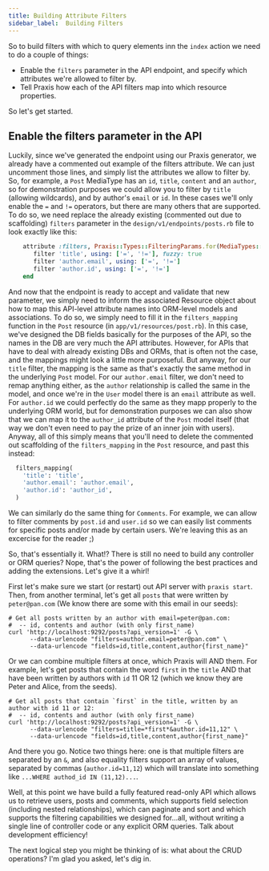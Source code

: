 ```yaml
---
title: Building Attribute Filters
sidebar_label:  Building Filters
---
```


So to build filters with which to query elements inn the `index` action we need to do a couple of things:

 * Enable the `filters` parameter in the API endpoint, and specify which attributes we're allowed to filter by.
 * Tell Praxis how each of the API filters map into which resource properties.

So let's get started.

## Enable the filters parameter in the API

Luckily, since we've generated the endpoint using our Praxis generator, we already have a commented out example of the filters attribute. We can just uncomment those lines, and simply list the attributes we allow to filter by. So, for example, a `Post` MediaType has an `id`, `title`, `content` and an `author`, so for demonstration purposes we could allow you to filter by `title` (allowing wildcards), and by author's `email` or `id`. In these cases we'll only enable the `=` and `!=` operators, but there are many others that are supported. To do so, we need replace the already existing (commented out due to scaffolding) `filters` parameter in the `design/v1/endpoints/posts.rb` file to look exactly like this:

```ruby
    attribute :filters, Praxis::Types::FilteringParams.for(MediaTypes::Post) do
       filter 'title', using: ['=', '!='], fuzzy: true
       filter 'author.email', using: ['=', '!=']
       filter 'author.id', using: ['=', '!=']
    end
```

And now that the endpoint is ready to accept and validate that new parameter, we simply need to inform the associated Resource object about how to map this API-level attribute names into ORM-level models and associations. To do so, we simply need to fill it in the `filters_mapping` function in the `Post` resource (in `app/v1/resources/post.rb`). In this case, we've designed the DB fields basically for the purposes of the API, so the names in the DB are very much the API attributes. However, for APIs that have to deal with already existing DBs and ORMs, that is often not the case, and the mappings might look a little more purposeful. But anyway, for our `title` filter, the mapping is the same as that's exactly the same method in the underlying `Post` model. For our `author.email` filter, we don't need to remap anything either, as the `author` relationship is called the same in the model, and once we're in the `User` model there is an `email` attribute as well. For `author.id` we could perfectly do the same as they mapp properly to the underlying ORM world, but for demonstration purposes we can also show that we can map it to the `author_id` attribute of the `Post` model itself (that way we don't even need to pay the prize of an inner join with users). Anyway, all of this simply means that you'll need to delete the commented out scaffolding of the `filters_mapping` in the `Post` resource, and past this instead:

```ruby
  filters_mapping(
    'title': 'title',
    'author.email': 'author.email',
    'author.id': 'author_id',
  )
```

We can similarly do the same thing for `Comments`. For example, we can allow to filter comments by `post.id` and `user.id` so we can easily list comments for specific posts and/or made by certain users. We're leaving this as an excercise for the reader ;)

So, that's essentially it. What!? There is still no need to build any controller or ORM queries? Nope, that's the power of following the best practices and adding the extensions. Let's give it a whirl! 

First let's make sure we start (or restart) out API server with `praxis start`. Then, from another terminal, let's get all `posts` that were written by `peter@pan.com` (We know there are some with this email in our seeds):

```shell
# Get all posts written by an author with email=peter@pan.com:
#  -- id, contents and author (with only first_name)
curl 'http://localhost:9292/posts?api_version=1' -G \
      --data-urlencode "filters=author.email=peter@pan.com" \
      --data-urlencode "fields=id,title,content,author{first_name}"
```

Or we can combine multiple filters at once, which Praxis will AND them. For example, let's get posts that contain the word `first` in the `title` AND that have been written by authors with `id` 11 OR 12 (which we know they are Peter and Alice, from the seeds).

```shell
# Get all posts that contain `first` in the title, written by an author with id 11 or 12:
#  -- id, contents and author (with only first_name)
curl 'http://localhost:9292/posts?api_version=1' -G \
      --data-urlencode "filters=title=*first*&author.id=11,12" \
      --data-urlencode "fields=id,title,content,author{first_name}"
```

And there you go. Notice two things here: one is that multiple filters are separated by an `&`, and also equality filters support an array of values, separated by commas (`author.id=11,12`) which will translate into something like `...WHERE authod_id IN (11,12)...`.

Well, at this point we have build a fully featured read-only API which allows us to retrieve users, posts and comments, which supports field selection (including nested relationships), which can paginate and sort and which supports the filtering capabilities we designed for...all, without writing a single line of controller code or any explicit ORM queries. Talk about development efficiency!

The next logical step you might be thinking of is: what about the CRUD operations? I'm glad you asked, let's dig in.